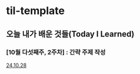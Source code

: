 # til-template

## 오늘 내가 배운 것들(Today I Learned)

### [10월 다섯째주, 2주차] : 간략 주제 작성 

[24.10.28](https://github.com/100-hours-a-week/rachel-til/blob/89c694045157f82d7dabe9b6e783be9c4fabfcd5/October/2024-10-28.md)